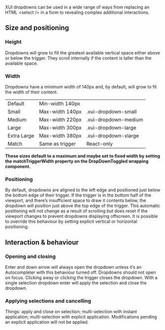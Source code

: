 <p class="xui-heading xui-text-deemphasis xui-text-color-muted">
XUI dropdowns can be used in a wide range of ways from replacing an HTML &lt;select /&gt; in a form to revealing complex additional interactions.
</p>



## Size and positioning

### Height
Dropdowns will grow to fill the greatest available vertical space either above or below the trigger. They scroll internally if the content is taller than the available space.

### Width
Dropdowns have a minimum width of 140px and, by default, will grow to fit the width of their content.

|             |                 |                      |
| ----------- | --------------- | -------------------- |
| Default     | Min-width 140px |                      |
| Small       | Max-width 140px | .xui-dropdown-small  |
| Medium      | Max-width 220px | .xui-dropdown-medium |
| Large       | Max-width 300px | .xui-dropdown-large  |
| Extra Large | Max-width 380px | .xui-dropdown-xlarge |
| Match       | Same as trigger | React-only           |

**These sizes default to a maximum and maybe set to fixed width by setting the matchTriggerWidth property on the DropDownToggled wrapping component.**

### Positioning

By default, dropdowns are aligned to the left edge and positioned just below the bottom edge of their trigger.
If the trigger is in the bottom half of the viewport, and there’s insufficient space to draw it contents below, the dropdown will position just above the top edge of the trigger.
This automatic positioning will not change as a result of scrolling but does reset if the viewport changes to prevent dropdowns displaying offscreen.
It is possible to override this behaviour by setting explicit vertical or horizontal positioning.


## Interaction & behaviour

### Opening and closing
Enter and down arrow will always open the dropdown unless it’s an Autocompleter with this behaviour turned off.
Dropdowns should not open on focus.
Clicking away or clicking the trigger closes the dropdown.
With a single selection dropdown enter will apply the selection and close the dropdown.

### Applying selections and cancelling

Things: apply and close on selection; multi-selection with instant application; multi-selection with explicit application.
Modifications pending an explicit application will not be applied.
